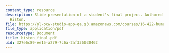```yaml
---
content_type: resource
description: Slide presentation of a student's final project. Authored by Jonathan
  Histon.
file: https://ol-ocw-studio-app-qa.s3.amazonaws.com/courses/16-422-human-supervisory-control-of-automated-systems-spring-2004/327e6c89ee15a2797c6a2af336030462_histon_final.pdf
file_type: application/pdf
resourcetype: Document
title: histon_final.pdf
uid: 327e6c89-ee15-a279-7c6a-2af336030462
---
```

